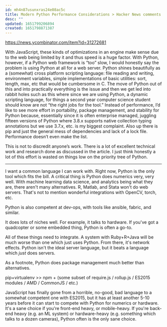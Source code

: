 ```yaml
---
id: mh4n87usunxras24e08ac5c
title: Modern Python Performance Considerations > Hacker News comments
desc: ""
updated: 1651799206894
created: 1651798871387
---
```


https://news.ycombinator.com/item?id=31272681

With JavaScript, these kinds of optimizations in an engine make sense due to the web being limited by it and thus speed is a huge factor. With Python, however, if a Python web framework is “too” slow, I would honestly say the problem is using Python at all for a web server. Python shines beautifully as a (somewhat) cross platform scripting language: file reading and writing, environment variables, simple implementations of basic utilities: sort, length, max, etc that would be cumbersome in C. The move of Python out of this and into practically everything is the issue and then we get led into rabbit holes such as this where since we are using Python, a dynamic scripting language, for things a second year computer science student should know are not “the right jobs for the tool.”
Instead of performance, I’d like to see more effort in portability, package management, and stability for Python because, essentially since it is often enterprise managed, juggling fifteen versions of Python where 3.8.x supports native collection typing annotations but we use 3.7.x, etc. is my biggest complaint. Also up there is pip and just the general mess of dependencies and lack of a lock file. Performance doesn’t even make the list.

This is not to discredit anyone’s work. There is a lot of excellent technical work and research done as discussed in the article. I just think honestly a lot of this effort is wasted on things low on the priority tree of Python.

---

I want a common language I can work with. Right now, Python is the only tool which fits the bill.
A critical thing is Python does numerics very, very well. With machine learning data science, and analytics being what they are, there aren't many alternatives. R, Matlab, and Stata won't do web servers. That's not to mention wonderful integrations with OpenCV, torch, etc.

Python is also competent at dev-ops, with tools like ansible, fabric, and similar.

It does lots of niches well. For example, it talks to hardware. If you've got a quadcopter or some embedded thing, Python is often a go-to.

All of these things need to integrate. A system with Ruby+R+Java will be much worse than one which just uses Python. From there, it's network effects. Python isn't the ideal server language, but it beats a language which _just_ does servers.

As a footnote, Python does package management much better than alternatives.

pip+virtualenv >> npm + (some subset of require.js / rollup.js / ES2015 modules / AMD / CommonJS / etc.)

JavaScript has finally gone from a horrible, no-good, bad language to a somewhat competent one with ES2015, but it has at least another 5-10 years before it can start to compete with Python for numerics or hardware. It's a sane choice if you're front-end heavy, or mobile-heavy. If you're back-end heavy (e.g. an ML system) or hardware-heavy (e.g. something which talks to a dozen cameras), Python often is the only sane choice.
